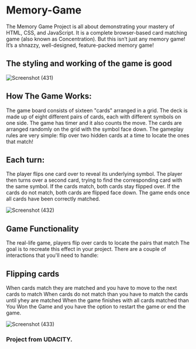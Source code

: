 # Memory-Game

The Memory Game Project is all about demonstrating your mastery of HTML, CSS, and JavaScript. It is a complete browser-based card matching game (also known as Concentration). 
But this isn’t just any memory game! It’s a shnazzy, well-designed, feature-packed memory game!

## The styling and working of the game is good

![Screenshot (431)](https://user-images.githubusercontent.com/36926573/57229303-5bf5f700-7033-11e9-9096-eef464c6777d.png)

## How The Game Works:

The game board consists of sixteen "cards" arranged in a grid. The deck is made up of eight different pairs of cards, each with different symbols on one side. 
The game has timer and it also counts the move.
The cards are arranged randomly on the grid with the symbol face down. The gameplay rules are very simple: flip over two hidden cards at a time to locate the ones that match!

## Each turn:

The player flips one card over to reveal its underlying symbol.
The player then turns over a second card, trying to find the corresponding card with the same symbol.
If the cards match, both cards stay flipped over.
If the cards do not match, both cards are flipped face down.
The game ends once all cards have been correctly matched.

![Screenshot (432)](https://user-images.githubusercontent.com/36926573/57229320-6617f580-7033-11e9-9c41-2e6110b62353.png)

## Game Functionality
The real-life game, players flip over cards to locate the pairs that match The goal is to recreate this effect in your project. 
There are a couple of interactions that you'll need to handle:

## Flipping cards
When cards match they are matched and you have to move to the next cards to match
When cards do not match than you have to match the cards until yhey are matched
When the game finishes with all cards matched than You Won the Game and you have the option to restart the game or end the game.

![Screenshot (433)](https://user-images.githubusercontent.com/36926573/57229327-6b754000-7033-11e9-88b6-2ff652193476.png)

### Project from UDACITY.



